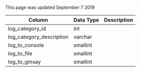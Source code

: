 This page was updated September 7 2019

| Column                   | Data Type | Description |
| ------------------------ | --------- | ----------- |
| log_category_id          | int       |             |
| log_category_description | varchar   |             |
| log_to_console           | smallint  |             |
| log_to_file              | smallint  |             |
| log_to_gmsay             | smallint  |             |